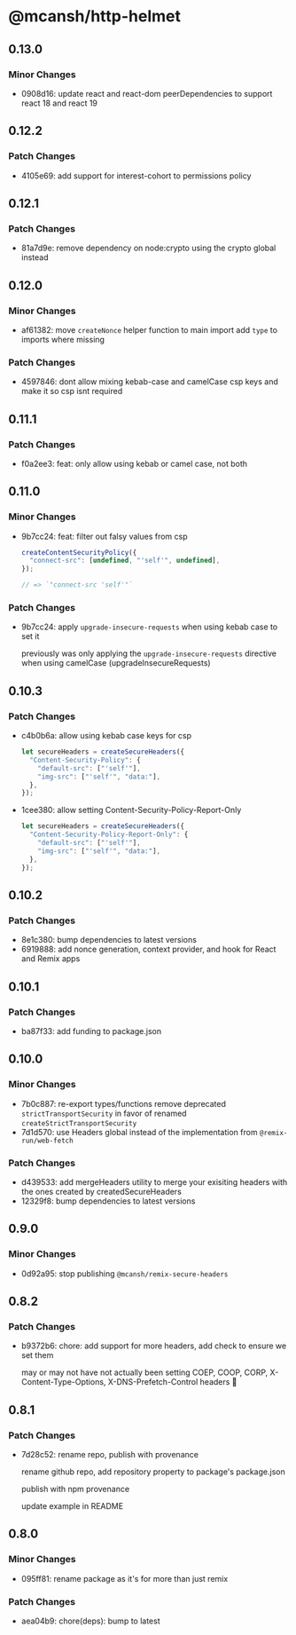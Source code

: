 # @mcansh/http-helmet

## 0.13.0

### Minor Changes

- 0908d16: update react and react-dom peerDependencies to support react 18 and react 19

## 0.12.2

### Patch Changes

- 4105e69: add support for interest-cohort to permissions policy

## 0.12.1

### Patch Changes

- 81a7d9e: remove dependency on node:crypto using the crypto global instead

## 0.12.0

### Minor Changes

- af61382: move `createNonce` helper function to main import
  add `type` to imports where missing

### Patch Changes

- 4597846: dont allow mixing kebab-case and camelCase csp keys and make it so csp isnt required

## 0.11.1

### Patch Changes

- f0a2ee3: feat: only allow using kebab or camel case, not both

## 0.11.0

### Minor Changes

- 9b7cc24: feat: filter out falsy values from csp

  ```js
  createContentSecurityPolicy({
    "connect-src": [undefined, "'self'", undefined],
  });

  // => `"connect-src 'self'"`
  ```

### Patch Changes

- 9b7cc24: apply `upgrade-insecure-requests` when using kebab case to set it

  previously was only applying the `upgrade-insecure-requests` directive when using camelCase (upgradeInsecureRequests)

## 0.10.3

### Patch Changes

- c4b0b6a: allow using kebab case keys for csp

  ```js
  let secureHeaders = createSecureHeaders({
    "Content-Security-Policy": {
      "default-src": ["'self'"],
      "img-src": ["'self'", "data:"],
    },
  });
  ```

- 1cee380: allow setting Content-Security-Policy-Report-Only

  ```js
  let secureHeaders = createSecureHeaders({
    "Content-Security-Policy-Report-Only": {
      "default-src": ["'self'"],
      "img-src": ["'self'", "data:"],
    },
  });
  ```

## 0.10.2

### Patch Changes

- 8e1c380: bump dependencies to latest versions
- 6919888: add nonce generation, context provider, and hook for React and Remix apps

## 0.10.1

### Patch Changes

- ba87f33: add funding to package.json

## 0.10.0

### Minor Changes

- 7b0c887: re-export types/functions remove deprecated `strictTransportSecurity` in favor of renamed `createStrictTransportSecurity`
- 7d1d570: use Headers global instead of the implementation from `@remix-run/web-fetch`

### Patch Changes

- d439533: add mergeHeaders utility to merge your exisiting headers with the ones created by createdSecureHeaders
- 12329f8: bump dependencies to latest versions

## 0.9.0

### Minor Changes

- 0d92a95: stop publishing `@mcansh/remix-secure-headers`

## 0.8.2

### Patch Changes

- b9372b6: chore: add support for more headers, add check to ensure we set them

  may or may not have not actually been setting COEP, COOP, CORP, X-Content-Type-Options, X-DNS-Prefetch-Control headers 😬

## 0.8.1

### Patch Changes

- 7d28c52: rename repo, publish with provenance

  rename github repo, add repository property to package's package.json

  publish with npm provenance

  update example in README

## 0.8.0

### Minor Changes

- 095ff81: rename package as it's for more than just remix

### Patch Changes

- aea04b9: chore(deps): bump to latest
